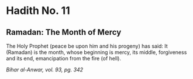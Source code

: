 Hadith No. 11
=============

Ramadan: The Month of Mercy
---------------------------

The Holy Prophet (peace be upon him and his progeny) has said: It
(Ramadan) is the month, whose beginning is mercy, its middle,
forgiveness and its end, emancipation from the fire (of hell).

*Bihar al-Anwar, vol. 93, pg. 342*


